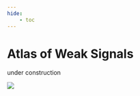 ```yaml
---
hide:
    - toc
---
```


# Atlas of Weak Signals

under construction

![](../images/MT01/scorpio_blow.jpg)
